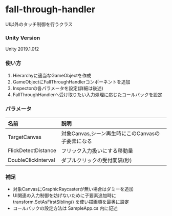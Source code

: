 # fall-through-handler
UI以外のタッチ制御を行うクラス

### Unity Version
Unity 2019.1.0f2

### 使い方
1. Hierarchyに適当なGameObjectを作成  
2. GameObjectにFallThroughHandlerコンポーネントを追加  
3. Inspectorの各パラメータを設定(詳細は後述)  
4. FallThroughHandlerへ受け取りたい入力処理に応じたコールバックを設定  

### パラメータ

|名前|説明|  
|:---|:---|  
|TargetCanvas|対象Canvas,シーン再生時にこのCanvasの子要素になる|  
|FlickDetectDistance|フリック入力扱いにする移動量|  
|DoubleClickInterval|ダブルクリックの受付間隔(秒)|  

### 補足
- 対象CanvasにGraphicRaycasterが無い場合はダミーを追加
- UI関連の入力制御を妨げないために子要素追加時に transform.SetAsFirstSibling() を使い描画順を最奥に設定
- コールバックの設定方法は SampleApp.cs 内に記述